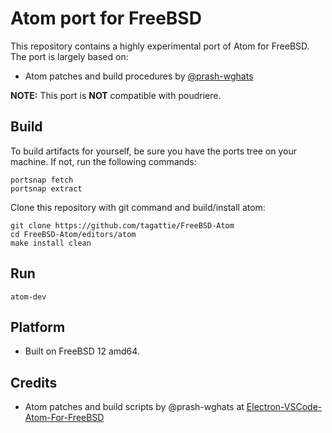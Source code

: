 # Atom port for FreeBSD
This repository contains a highly experimental port of Atom for FreeBSD. The port is largely based on:

- Atom patches and build procedures by [@prash-wghats](https://github.com/prash-wghats/)

**NOTE:** This port is **NOT** compatible with poudriere.

## Build
To build artifacts for yourself, be sure you have the ports tree on your machine. If not, run the following commands:

``` shell
portsnap fetch
portsnap extract
```

Clone this repository with git command and build/install atom:

``` shell
git clone https://github.com/tagattie/FreeBSD-Atom
cd FreeBSD-Atom/editors/atom
make install clean
```

## Run

``` shell
atom-dev
```

## Platform
- Built on FreeBSD 12 amd64.

## Credits
- Atom patches and build scripts by @prash-wghats at [Electron-VSCode-Atom-For-FreeBSD](https://github.com/prash-wghats/Electron-VSCode-Atom-For-FreeBSD)
